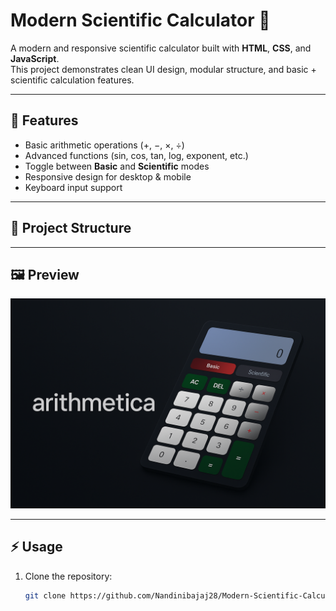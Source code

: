 # Modern Scientific Calculator 🧮

A modern and responsive scientific calculator built with **HTML**, **CSS**, and **JavaScript**.  
This project demonstrates clean UI design, modular structure, and basic + scientific calculation features.

---

## 🚀 Features
- Basic arithmetic operations (+, −, ×, ÷)
- Advanced functions (sin, cos, tan, log, exponent, etc.)
- Toggle between **Basic** and **Scientific** modes
- Responsive design for desktop & mobile
- Keyboard input support

---

## 📂 Project Structure

---

## 🖼 Preview
![Screenshot](screenshot.png)

---

## ⚡ Usage
1. Clone the repository:
   ```bash
   git clone https://github.com/Nandinibajaj28/Modern-Scientific-Calculator.git
